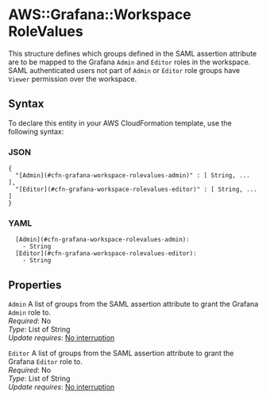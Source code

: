 # AWS::Grafana::Workspace RoleValues<a name="aws-properties-grafana-workspace-rolevalues"></a>

This structure defines which groups defined in the SAML assertion attribute are to be mapped to the Grafana `Admin` and `Editor` roles in the workspace\. SAML authenticated users not part of `Admin` or `Editor` role groups have `Viewer` permission over the workspace\.

## Syntax<a name="aws-properties-grafana-workspace-rolevalues-syntax"></a>

To declare this entity in your AWS CloudFormation template, use the following syntax:

### JSON<a name="aws-properties-grafana-workspace-rolevalues-syntax.json"></a>

```
{
  "[Admin](#cfn-grafana-workspace-rolevalues-admin)" : [ String, ... ],
  "[Editor](#cfn-grafana-workspace-rolevalues-editor)" : [ String, ... ]
}
```

### YAML<a name="aws-properties-grafana-workspace-rolevalues-syntax.yaml"></a>

```
  [Admin](#cfn-grafana-workspace-rolevalues-admin): 
    - String
  [Editor](#cfn-grafana-workspace-rolevalues-editor): 
    - String
```

## Properties<a name="aws-properties-grafana-workspace-rolevalues-properties"></a>

`Admin`  <a name="cfn-grafana-workspace-rolevalues-admin"></a>
A list of groups from the SAML assertion attribute to grant the Grafana `Admin` role to\.  
*Required*: No  
*Type*: List of String  
*Update requires*: [No interruption](https://docs.aws.amazon.com/AWSCloudFormation/latest/UserGuide/using-cfn-updating-stacks-update-behaviors.html#update-no-interrupt)

`Editor`  <a name="cfn-grafana-workspace-rolevalues-editor"></a>
A list of groups from the SAML assertion attribute to grant the Grafana `Editor` role to\.  
*Required*: No  
*Type*: List of String  
*Update requires*: [No interruption](https://docs.aws.amazon.com/AWSCloudFormation/latest/UserGuide/using-cfn-updating-stacks-update-behaviors.html#update-no-interrupt)